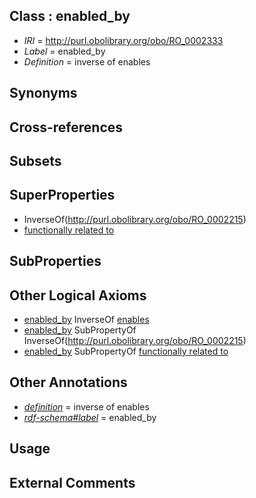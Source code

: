 
## Class : enabled_by

 * *IRI* = http://purl.obolibrary.org/obo/RO_0002333
 * *Label* = enabled_by
 * *Definition* = inverse of enables

## Synonyms


## Cross-references


## Subsets


## SuperProperties

 * InverseOf(<http://purl.obolibrary.org/obo/RO_0002215>)
 * [functionally related to](../../RO/28/RO_0002328.md)

## SubProperties


## Other Logical Axioms

 * [enabled_by](../../RO/33/RO_0002333.md) InverseOf [enables](../../RO/27/RO_0002327.md)
 * [enabled_by](../../RO/33/RO_0002333.md) SubPropertyOf InverseOf(<http://purl.obolibrary.org/obo/RO_0002215>)
 * [enabled_by](../../RO/33/RO_0002333.md) SubPropertyOf [functionally related to](../../RO/28/RO_0002328.md)

## Other Annotations

 * *[definition](../../IAO/15/IAO_0000115.md)* = inverse of enables
 * *[rdf-schema#label](../../el/rdf-schema#label.md)* = enabled_by

## Usage


## External Comments

